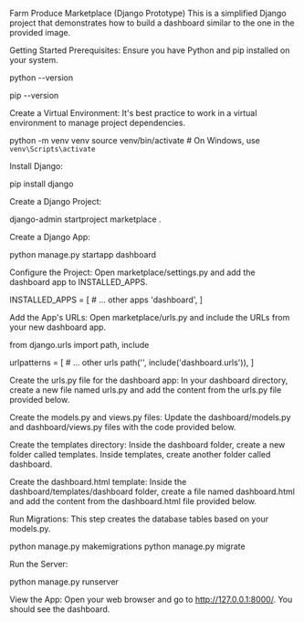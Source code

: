 Farm Produce Marketplace (Django Prototype)
This is a simplified Django project that demonstrates how to build a dashboard similar to the one in the provided image.

Getting Started
Prerequisites: Ensure you have Python and pip installed on your system.

python --version

pip --version

Create a Virtual Environment: It's best practice to work in a virtual environment to manage project dependencies.

python -m venv venv
source venv/bin/activate  # On Windows, use `venv\Scripts\activate`

Install Django:

pip install django

Create a Django Project:

django-admin startproject marketplace .

Create a Django App:

python manage.py startapp dashboard

Configure the Project: Open marketplace/settings.py and add the dashboard app to INSTALLED_APPS.

INSTALLED_APPS = [
    # ... other apps
    'dashboard',
]

Add the App's URLs: Open marketplace/urls.py and include the URLs from your new dashboard app.

from django.urls import path, include

urlpatterns = [
    # ... other urls
    path('', include('dashboard.urls')),
]

Create the urls.py file for the dashboard app: In your dashboard directory, create a new file named urls.py and add the content from the urls.py file provided below.

Create the models.py and views.py files: Update the dashboard/models.py and dashboard/views.py files with the code provided below.

Create the templates directory: Inside the dashboard folder, create a new folder called templates. Inside templates, create another folder called dashboard.

Create the dashboard.html template: Inside the dashboard/templates/dashboard folder, create a file named dashboard.html and add the content from the dashboard.html file provided below.

Run Migrations: This step creates the database tables based on your models.py.

python manage.py makemigrations
python manage.py migrate

Run the Server:

python manage.py runserver

View the App: Open your web browser and go to http://127.0.0.1:8000/. You should see the dashboard.

